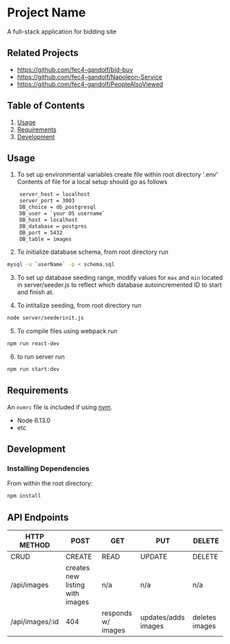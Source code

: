 # Project Name
A full-stack application for bidding site

## Related Projects
  - https://github.com/fec4-gandolf/bid-buy
  - https://github.com/fec4-gandolf/Napoleon-Service
  - https://github.com/fec4-gandolf/PeopleAlsoViewed

## Table of Contents
1. [Usage](#Usage)
2. [Requirements](#requirements)
3. [Development](#development)

## Usage
1. To set up environmental variables
  create file within root directory '.env'
  Contents of file for a local setup should go as follows
  ```sh
      server_host = localhost
      server_port = 3003
      DB_choice = db_postgresql
      DB_user = `your OS username`
      DB_host = localhost
      DB_database = postgres
      DB_port = 5432
      DB_table = images
  ```
2. To initialize database schema, from root directory run
```sh
mysql -u `userName` -p < schema.sql
```
3. To set up database seeding range, modify values for `max` and `min` located in server/seeder.js to reflect which database autoincremented ID to start and finish at.

4. To intitalize seeding, from root directory run
```sh
node server/seederinit.js
```
5. To compile files using webpack run
```sh
npm run react-dev
```

6. to run server run
```sh
npm run start:dev
```


## Requirements

An `nvmrc` file is included if using [nvm](https://github.com/creationix/nvm).

- Node 6.13.0
- etc

## Development

### Installing Dependencies

From within the root directory:

```sh
npm install
```
## API Endpoints

| HTTP METHOD      | POST                            | GET                 | PUT                 | DELETE         |
| ---------------- | --------------------------------| ------------------- | ------------------- | -------------- |
| CRUD             | CREATE                          | READ                | UPDATE              | DELETE         |
| /api/images      | creates new listing with images | n/a                 | n/a                 |   n/a          |
| /api/images/:id  | 404                             | responds w/ images  | updates/adds images | deletes images |
```
